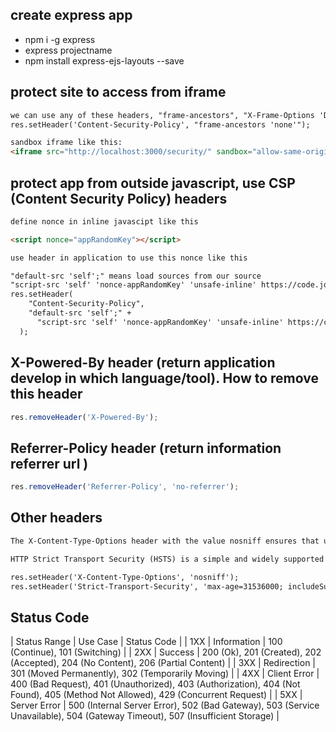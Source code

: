 ## create express app

- npm i -g express
- express projectname
- npm install express-ejs-layouts --save

## protect site to access from iframe

```html
we can use any of these headers, "frame-ancestors", "X-Frame-Options 'DENY'"
res.setHeader('Content-Security-Policy', "frame-ancestors 'none'");

sandbox iframe like this:
<iframe src="http://localhost:3000/security/" sandbox="allow-same-origin allow-scripts"></iframe>
```

## protect app from outside javascript, use CSP (Content Security Policy) headers

```html
define nonce in inline javascipt like this

<script nonce="appRandomKey"></script>

use header in application to use this nonce like this

"default-src 'self';" means load sources from our source
"script-src 'self' 'nonce-appRandomKey' 'unsafe-inline' https://code.jquery.com https://cdn.jsdelivr.net;" means script would be load having nonce is appRandomKey and from code.jquery.net and cdn.jsdeliver.net
res.setHeader(
    "Content-Security-Policy",
    "default-src 'self';" +
      "script-src 'self' 'nonce-appRandomKey' 'unsafe-inline' https://code.jquery.com https://cdn.jsdelivr.net;"
  );
```

## X-Powered-By header (return application develop in which language/tool). How to remove this header

```ts
res.removeHeader('X-Powered-By');
```

## Referrer-Policy header (return information referrer url )

```ts
res.removeHeader('Referrer-Policy', 'no-referrer');
```

## Other headers

```html
The X-Content-Type-Options header with the value nosniff ensures that user agents do not attempt to guess the format of the data being received. User Agents such as browsers, commonly attempt to guess what the resource type being requested is, through a process called MIME type sniffing.

HTTP Strict Transport Security (HSTS) is a simple and widely supported standard to protect visitors by ensuring that their browsers always connect to a website over HTTPS. HSTS exists to remove the need for the common, insecure practice of redirecting users from http:// to https:// URLs.

res.setHeader('X-Content-Type-Options', 'nosniff');
res.setHeader('Strict-Transport-Security', 'max-age=31536000; includeSubDomains; preload');

```

## Status Code

| Status Range | Use Case | Status Code |
| 1XX | Information    | 100 (Continue), 101 (Switching)   |
| 2XX | Success    | 200 (Ok), 201 (Created), 202 (Accepted), 204 (No Content), 206 (Partial Content)   | 
| 3XX | Redirection    | 301 (Moved Permanently), 302 (Temporarily Moving)  | 
| 4XX | Client Error    | 400 (Bad Request), 401 (Unauthorized), 403 (Authorization), 404 (Not Found), 405 (Method Not Allowed), 429 (Concurrent Request) |
| 5XX | Server Error    | 500 (Internal Server Error), 502 (Bad Gateway), 503 (Service Unavailable), 504 (Gateway Timeout), 507 (Insufficient Storage) |
